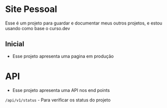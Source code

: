 # Site Pessoal
  Esse é um projeto para guardar e documentar meus outros projetos, e estou usando como base o curso.dev 

## Inicial

- Esse projeto apresenta uma pagina em produção

# API

- Esse projeto apresenta uma API nos end points

`/api/v1/status` - Para verificar os status do projeto